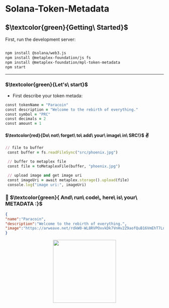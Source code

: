 # Solana-Token-Metadata
## $\textcolor{green}{Getting\ Started}$

First, run the development server:
```bash

npm install @solana/web3.js
npm install @metaplex-foundation/js fs
npm install @metaplex-foundation/mpl-token-metadata
npm start
```
 ---
 ### $\textcolor{green}{Let's\ start}$
  - First describe your token metada:
  ```ruby
const tokenName = "Paracoin"
const description = "Welcome to the rebirth of everything."
const symbol = "PRC"
const decimals = 2
const amount = 1

```
#### $\textcolor{red}{Do\ not\ forget\ to\ add\ your\ image\ in\ SRC!}$ :v:
 ```ruby
// file to buffer
  const buffer = fs.readFileSync("src/phoenix.jpg")

  // buffer to metaplex file
  const file = toMetaplexFile(buffer, "phoenix.jpg")

  // upload image and get image uri
  const imageUri = await metaplex.storage().upload(file)
  console.log("image uri:", imageUri)

```
### :tada:  $\textcolor{green}{ And\ run\ code\, here\ is\ your\ METADATA :}$ 
 
````json
{
"name":"Paracoin",
"description":"Welcome to the rebirth of everything.",
"image":"https://arweave.net/rdkW0-WL8RVPOxvkDk7VnHv2Z9aofQuB16VmEhT7LnI"
}
````

<p align="center">
    <img src="https://arweave.net/rdkW0-WL8RVPOxvkDk7VnHv2Z9aofQuB16VmEhT7LnI" width="200" height="200">


